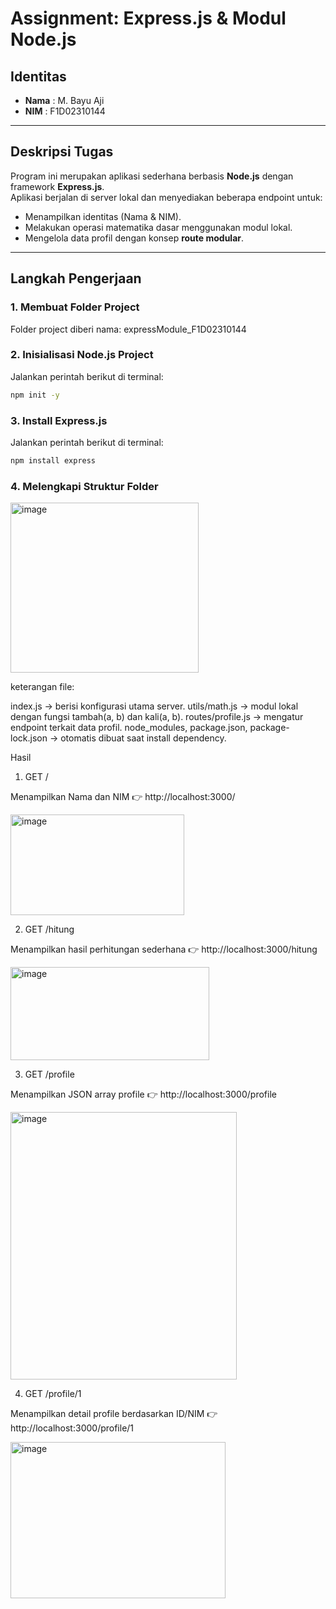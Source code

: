 # Assignment: Express.js & Modul Node.js

## Identitas
- **Nama** : M. Bayu Aji  
- **NIM**  : F1D02310144  

---

## Deskripsi Tugas
Program ini merupakan aplikasi sederhana berbasis **Node.js** dengan framework **Express.js**.  
Aplikasi berjalan di server lokal dan menyediakan beberapa endpoint untuk:

- Menampilkan identitas (Nama & NIM).  
- Melakukan operasi matematika dasar menggunakan modul lokal.  
- Mengelola data profil dengan konsep **route modular**.  

---

## Langkah Pengerjaan

### 1. Membuat Folder Project
Folder project diberi nama:  expressModule_F1D02310144


### 2. Inisialisasi Node.js Project
Jalankan perintah berikut di terminal:  
```bash
npm init -y
```

### 3. Install Express.js
Jalankan perintah berikut di terminal:  
```bash
npm install express
```

### 4. Melengkapi Struktur Folder
<img width="301" height="272" alt="image" src="https://github.com/user-attachments/assets/99329194-e19f-4ee9-9605-8a9d7ea1befc" />

keterangan file:

index.js → berisi konfigurasi utama server.
utils/math.js → modul lokal dengan fungsi tambah(a, b) dan kali(a, b).
routes/profile.js → mengatur endpoint terkait data profil.
node_modules, package.json, package-lock.json → otomatis dibuat saat install dependency.

Hasil
1. GET /

Menampilkan Nama dan NIM
👉 http://localhost:3000/

<img width="278" height="161" alt="image" src="https://github.com/user-attachments/assets/711d20c0-676a-4acc-bb8e-ba1e4516d95e" />


2. GET /hitung

Menampilkan hasil perhitungan sederhana
👉 http://localhost:3000/hitung

<img width="318" height="149" alt="image" src="https://github.com/user-attachments/assets/8a1ff744-f90d-40d5-b6c1-ad381c06e6a9" />


3. GET /profile

Menampilkan JSON array profile
👉 http://localhost:3000/profile

<img width="362" height="428" alt="image" src="https://github.com/user-attachments/assets/8fc157bb-54f2-4ea1-970c-3202c7f2354f" />


4. GET /profile/1

Menampilkan detail profile berdasarkan ID/NIM
👉 http://localhost:3000/profile/1

<img width="344" height="250" alt="image" src="https://github.com/user-attachments/assets/4296e39f-2888-4060-a861-3382a1d1296f" />

